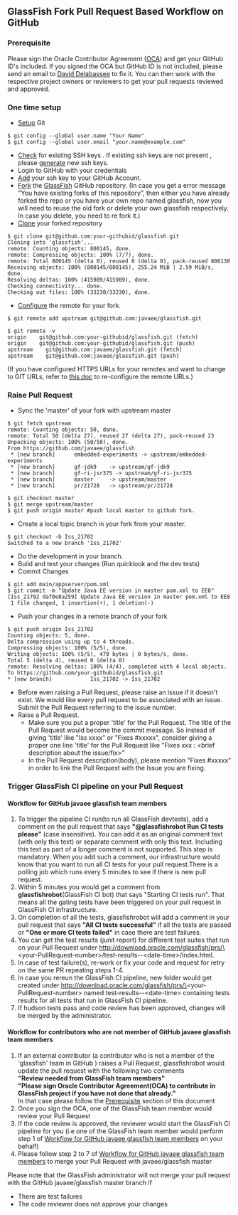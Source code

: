 ## GlassFish Fork Pull Request Based Workflow on GitHub

### Prerequisite 
Please sign the Oracle Contributor Agreement \([OCA](http://www.oracle.com/technetwork/community/oca-486395.html)\) and get your GitHub ID's included. If you signed the OCA but GitHub ID is not included,  please send an email to [David Delabassee](mailto:david.delabassee@oracle.com) to fix it. You can then work with the respective project owners or reviewers to get your pull requests reviewed and approved.

### One time setup
* [Setup](https://help.github.com/articles/set-up-git/)  Git
 ```
$ git config --global user.name "Your Name"
$ git config --global user.email "your.name@example.com"
```
* [Check](https://help.github.com/articles/checking-for-existing-ssh-keys/) for existing SSH keys . If existing ssh keys are not present , please [generate](https://help.github.com/articles/generating-a-new-ssh-key-and-adding-it-to-the-ssh-agent/) new ssh keys.
* Login to GitHub with your credentials
* [Add](https://help.github.com/articles/adding-a-new-ssh-key-to-your-github-account/) your ssh key to your GitHub Account.
* [Fork](https://help.github.com/articles/fork-a-repo/) the [GlassFish](https://github.com/javaee/glassfish/) GitHub repository.
 \(In case you get a error message "You have existing forks of this repository”, then either you have already forked the repo or you have your own repo named glassfish, now you will need to reuse the old fork or delete your own glassfish respectively. In case you delete, you need to re fork it.\)
* [Clone](https://help.github.com/articles/cloning-a-repository/) your forked repository
```
$ git clone git@github.com:your-githubid/glassfish.git
Cloning into 'glassfish'...
remote: Counting objects: 800145, done.
remote: Compressing objects: 100% (7/7), done.
remote: Total 800145 (delta 0), reused 0 (delta 0), pack-reused 800138
Receiving objects: 100% (800145/800145), 255.24 MiB | 2.59 MiB/s, done.
Resolving deltas: 100% (415989/415989), done.
Checking connectivity... done.
Checking out files: 100% (33230/33230), done.
```
* [Configure](https://help.github.com/articles/configuring-a-remote-for-a-fork/) the remote for your fork.
```
$ git remote add upstream git@github.com:javaee/glassfish.git
 
$ git remote -v
origin    git@github.com:your-githubid/glassfish.git (fetch)
origin    git@github.com:your-githubid/glassfish.git (push)
upstream    git@github.com:javaee/glassfish.git (fetch)
upstream    git@github.com:javaee/glassfish.git (push)
```
\(If you have configured HTTPS URLs for your remotes and want to change to GIT URLs, refer to [this doc](https://help.github.com/articles/changing-a-remote-s-url/) to re-configure the remote URLs.\)

### Raise Pull Request 
* Sync the 'master'  of your fork with upstream master
```
$ git fetch upstream
remote: Counting objects: 50, done.
remote: Total 50 (delta 27), reused 27 (delta 27), pack-reused 23
Unpacking objects: 100% (50/50), done.
From https://github.com/javaee/glassfish
 * [new branch]      embedded-experiments -> upstream/embedded-experiments
 * [new branch]      gf-jdk9    -> upstream/gf-jdk9
 * [new branch]      gf-ri-jsr375 -> upstream/gf-ri-jsr375
 * [new branch]      master     -> upstream/master
 * [new branch]      pr/21728   -> upstream/pr/21728
 
$ git checkout master
$ git merge upstream/master
$ git push origin master #push local master to github fork.
```
* Create a local topic branch in your fork from your master.
```
$ git checkout -b Iss_21702
Switched to a new branch 'Iss_21702'
```
* Do the development in your branch.
* Build and test your changes (Run quicklook and the dev tests)
* Commit Changes
```
$ git add main/appserver/pom.xml
$ git commit -m "Update Java EE version in master pom.xml to EE8"
[Iss_21702 daf0e8a259] Update Java EE version in master pom.xml to EE8
 1 file changed, 1 insertion(+), 1 deletion(-)
 ```
 * Push your changes in a remote branch of your fork
 ```
 $ git push origin Iss_21702
Counting objects: 5, done.
Delta compression using up to 4 threads.
Compressing objects: 100% (5/5), done.
Writing objects: 100% (5/5), 470 bytes | 0 bytes/s, done.
Total 5 (delta 4), reused 0 (delta 0)
remote: Resolving deltas: 100% (4/4), completed with 4 local objects.
To https://github.com/your-githubid/glassfish.git
 * [new branch]            Iss_21702 -> Iss_21702
```
* Before even raising a Pull Request, please raise an issue if it doesn't exist. We would like every pull request to be associated with an issue. Submit the Pull Request referring to the issue number.
* Raise a Pull Request.
	* Make sure you put a proper 'title' for the Pull Request. The title of the Pull Request would become the commit message. So instead of giving 'title' like "Iss xxxx" or "Fixes #xxxxx", consider giving a proper one line 'title' for the Pull Request like "Fixes xxx : <brief description about the issue/fix>"
	* In the Pull Request description(body), please mention "Fixes #xxxxx" in order to link the Pull Request with the Issue you are fixing.

### Trigger GlassFish CI pipeline on your Pull Request

#### Workflow for GitHub javaee glassfish team members
1. To trigger the pipeline CI run(to run all GlassFish devtests), add a comment on the pull request that says **\"@glassfishrobot Run CI tests please\"** (case insensitive). You can add it as an original comment text \(with only this text\)  or separate comment with only this text. Including this text as part of a longer comment is not supported. This step is mandatory. When you add such a comment, our infrastructure would know that you want to run all CI tests for your pull request.There is a polling job which runs every 5 minutes to see if there is new pull request. 
2. Within 5 minutes you would get a comment from **glassfishrobot**\(GlassFish CI bot\) that says \"Starting CI tests run\". That means all the gating tests have been triggered on your pull request in GlassFish CI infrastructure.
3. On completion of all the tests, glassfishrobot will add a comment in your pull request that says **\"All CI tests successful\"** if all the tests are passed or **\"One or more CI tests failed\"** in case there are test failures.
4. You can get the test results (junit report) for different test suites that run on your Pull Request under http://download.oracle.com/glassfish/prs/\<your-PullRequest-number\>/test-results\-\-\<date-time\>/index.html. 
5. In case of test failure(s), re-work or fix your code and request for retry on the same PR repeating steps 1-4.
6. In case you rereun the GlassFish CI pipeline, new folder would get created under http://download.oracle.com/glassfish/prs/\<your-PullRequest-number\> named test-results\-\-\<date-time\> containing tests results for all tests that run in GlassFish CI pipeline.
7. If hudson tests pass and code review has been approved, changes will be merged by the administrator.


#### Workflow for contributors who are **not** member of GitHub javaee glassfish team members
1. If an external contributor (a contributor who is not a member of the 'glassfish' team in GitHub ) raises a Pull Request, glassfishrobot would update the pull request with the following two comments  
**\"Review needed from GlassFish team members\"**   
**\"Please sign Oracle Contributor Agreement(OCA) to contribute in GlassFish project if you have not done that already.\"**  
In that case please follow the [Prerequisite](#Prerequisite) section of this document
2. Once you sign the OCA, one of the GlassFish team member would review your Pull Request  
3. If the code review is approved, the reviewer would start the GlassFish CI pipeline for you \(i.e one of the GlassFish team member would perform step 1 of [Workflow for GitHub javaee glassfish team members](#Workflow-for-GitHub-javaee-glassfish-team-members) on your behalf\)
4. Please follow step 2 to 7 of [Workflow for GitHub javaee glassfish team members](#Workflow-for-GitHub-javaee-glassfish-team-members) to merge your Pull Request with javaee/glassfish master

Please note that the GlassFish administrator will not merge your pull request with the GitHub javaee/glassfish master branch if

* There are test failures
* The code reviewer does not approve your changes

